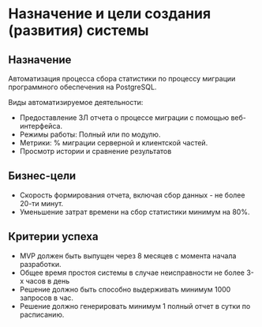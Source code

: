# Назначение и цели создания (развития) системы

## Назначение

Автоматизация процесса сбора статистики по процессу миграции программного обеспечения на PostgreSQL.

Виды автоматизируемое деятельности:

- Предоставление ЗЛ отчета о процессе миграции с помощью веб-интерфейса.
- Режимы работы: Полный или по модулю.
- Метрики: % миграции серверной и клиентской частей.
- Просмотр истории и сравнение результатов

## Бизнес-цели

- Скорость формирования отчета, включая сбор данных - не более 20-ти минут.
- Уменьшение затрат времени на сбор статистики минимум на 80%.


## Критерии успеха

- MVP должен быть выпущен через 8 месяцев с момента начала разработки.
- Общее время простоя системы в случае неисправности не более 3-х часов в день
- Решение должно быть способно выдерживать минимум 1000 запросов в час.
- Решение должно генерировать минимум 1 полный отчет в сутки по расписанию.
